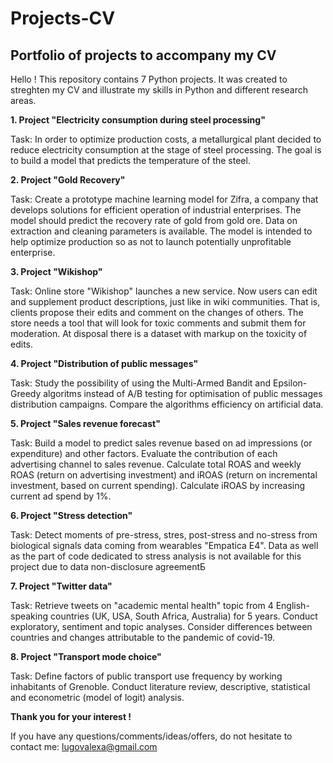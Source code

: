 # Projects-CV
## Portfolio of projects to accompany my CV

Hello ! This repository contains 7 Python projects. It was created to streghten my CV and illustrate my skills in Python and different research areas.

**1. Project "Electricity consumption during steel processing"** 

Task: 
In order to optimize production costs, a metallurgical plant decided to reduce electricity consumption at the stage of steel processing. 
The goal is to build a model that predicts the temperature of the steel.

**2. Project "Gold Recovery"**

Task: 
Create a prototype machine learning model for Zifra, a company that develops solutions for efficient operation of industrial enterprises.
The model should predict the recovery rate of gold from gold ore. Data on extraction and cleaning parameters is available.
The model is intended to help optimize production so as not to launch potentially unprofitable enterprise.

**3. Project "Wikishop"**

Task:
Online store "Wikishop" launches a new service. Now users can edit and supplement product descriptions, just like in wiki communities.
That is, clients propose their edits and comment on the changes of others.
The store needs a tool that will look for toxic comments and submit them for moderation.
At disposal there is a dataset with markup on the toxicity of edits.

**4. Project "Distribution of public messages"**

Task:
Study the possibility of using the Multi-Armed Bandit and Epsilon-Greedy algoritms instead of A/B testing for optimisation of public messages distribution campaigns.
Compare the algorithms efficiency on artificial data.

**5. Project "Sales revenue forecast"**

Task:
Build a model to predict sales revenue based on ad impressions (or expenditure) and other factors.
Evaluate the contribution of each advertising channel to sales revenue. 
Calculate total ROAS and weekly ROAS (return on advertising investment) and iROAS (return on incremental investment, based on current spending). 
Calculate iROAS by increasing current ad spend by 1%.

**6. Project "Stress detection"**

Task:
Detect moments of pre-stress, stres, post-stress and no-stress from biological signals data coming from wearables "Empatica E4".
Data as well as the part of code dedicated to stress analysis is not available for this project due to data non-disclosure agreementБ

**7. Project "Twitter data"**

Task:
Retrieve tweets on "academic mental health" topic from 4 English-speaking countries (UK, USA, South Africa, Australia) for 5 years.
Conduct exploratory, sentiment and topic analyses.
Consider differences between countries and changes attributable to the pandemic of covid-19. 

**8. Project "Transport mode choice"**

Task:
Define factors of public transport use frequency by working inhabitants of Grenoble. 
Conduct literature review, descriptive, statistical and econometric (model of logit) analysis. 


**Thank you for your interest !**

If you have any questions/comments/ideas/offers, do not hesitate to contact me: lugovalexa@gmail.com   

